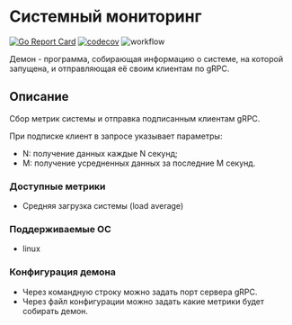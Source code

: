 # Системный мониторинг

[![Go Report Card](https://goreportcard.com/badge/github.com/Haba1234/sysmon)](https://goreportcard.com/report/github.com/Haba1234/sysmon)
[![codecov](https://codecov.io/gh/Haba1234/sysmon/branch/master/graph/badge.svg)](https://codecov.io/gh/Haba1234/sysmon)
![workflow](https://github.com/Haba1234/sysmon/actions/workflows/tests.yml/badge.svg)

Демон - программа, собирающая информацию о системе, на которой запущена, и отправляющая её своим клиентам по gRPC.

## Описание
Сбор метрик системы и отправка подписанным клиентам gRPC.

При подписке клиент в запросе указывает параметры:
- N: получение данных каждые N секунд;
- M: получение усредненных данных за последние M секунд.

### Доступные метрики
- Средняя загрузка системы (load average)

### Поддерживаемые ОС
- linux

### Конфигурация демона
- Через командную строку можно задать порт сервера gRPC.
- Через файл конфигурации можно задать какие метрики будет собирать демон.